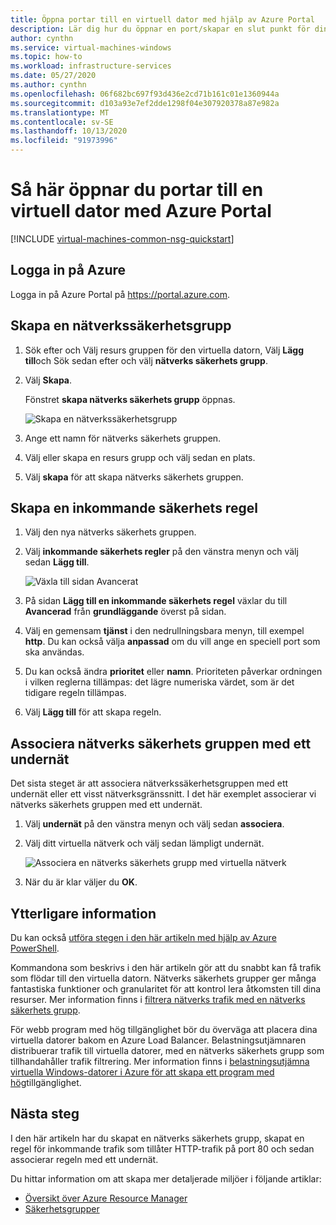 ```yaml
---
title: Öppna portar till en virtuell dator med hjälp av Azure Portal
description: Lär dig hur du öppnar en port/skapar en slut punkt för din virtuella Windows-dator med hjälp av Azure Portal
author: cynthn
ms.service: virtual-machines-windows
ms.topic: how-to
ms.workload: infrastructure-services
ms.date: 05/27/2020
ms.author: cynthn
ms.openlocfilehash: 06f682bc697f93d436e2cd71b161c01e1360944a
ms.sourcegitcommit: d103a93e7ef2dde1298f04e307920378a87e982a
ms.translationtype: MT
ms.contentlocale: sv-SE
ms.lasthandoff: 10/13/2020
ms.locfileid: "91973996"
---
```

# <a name="how-to-open-ports-to-a-virtual-machine-with-the-azure-portal"></a>Så här öppnar du portar till en virtuell dator med Azure Portal
[!INCLUDE [virtual-machines-common-nsg-quickstart](../../../includes/virtual-machines-common-nsg-quickstart.md)]


## <a name="sign-in-to-azure"></a>Logga in på Azure
Logga in på Azure Portal på https://portal.azure.com.

## <a name="create-a-network-security-group"></a>Skapa en nätverkssäkerhetsgrupp

1. Sök efter och Välj resurs gruppen för den virtuella datorn, Välj **Lägg till**och Sök sedan efter och välj **nätverks säkerhets grupp**.

1. Välj **Skapa**.

    Fönstret **skapa nätverks säkerhets grupp** öppnas.

    ![Skapa en nätverkssäkerhetsgrupp](./media/nsg-quickstart-portal/create-nsg.png)

1. Ange ett namn för nätverks säkerhets gruppen. 

1. Välj eller skapa en resurs grupp och välj sedan en plats.

1. Välj **skapa** för att skapa nätverks säkerhets gruppen.

## <a name="create-an-inbound-security-rule"></a>Skapa en inkommande säkerhets regel

1. Välj den nya nätverks säkerhets gruppen. 

1. Välj **inkommande säkerhets regler** på den vänstra menyn och välj sedan **Lägg till**.

    ![Växla till sidan Avancerat](./media/nsg-quickstart-portal/advanced.png)

1. På sidan **Lägg till en inkommande säkerhets regel** växlar du till **Avancerad** från **grundläggande** överst på sidan. 

1. Välj en gemensam **tjänst** i den nedrullningsbara menyn, till exempel **http**. Du kan också välja **anpassad** om du vill ange en speciell port som ska användas. 

1. Du kan också ändra **prioritet** eller **namn**. Prioriteten påverkar ordningen i vilken reglerna tillämpas: det lägre numeriska värdet, som är det tidigare regeln tillämpas.

1. Välj **Lägg till** för att skapa regeln.

## <a name="associate-your-network-security-group-with-a-subnet"></a>Associera nätverks säkerhets gruppen med ett undernät

Det sista steget är att associera nätverkssäkerhetsgruppen med ett undernät eller ett visst nätverksgränssnitt. I det här exemplet associerar vi nätverks säkerhets gruppen med ett undernät. 

1. Välj **undernät** på den vänstra menyn och välj sedan **associera**.

1. Välj ditt virtuella nätverk och välj sedan lämpligt undernät.

    ![Associera en nätverks säkerhets grupp med virtuella nätverk](./media/nsg-quickstart-portal/select-vnet-subnet.png)

1. När du är klar väljer du **OK**.

## <a name="additional-information"></a>Ytterligare information

Du kan också [utföra stegen i den här artikeln med hjälp av Azure PowerShell](nsg-quickstart-powershell.md).

Kommandona som beskrivs i den här artikeln gör att du snabbt kan få trafik som flödar till den virtuella datorn. Nätverks säkerhets grupper ger många fantastiska funktioner och granularitet för att kontrol lera åtkomsten till dina resurser. Mer information finns i [filtrera nätverks trafik med en nätverks säkerhets grupp](../../virtual-network/tutorial-filter-network-traffic.md).

För webb program med hög tillgänglighet bör du överväga att placera dina virtuella datorer bakom en Azure Load Balancer. Belastningsutjämnaren distribuerar trafik till virtuella datorer, med en nätverks säkerhets grupp som tillhandahåller trafik filtrering. Mer information finns i [belastningsutjämna virtuella Windows-datorer i Azure för att skapa ett program med hög](tutorial-load-balancer.md)tillgänglighet.

## <a name="next-steps"></a>Nästa steg
I den här artikeln har du skapat en nätverks säkerhets grupp, skapat en regel för inkommande trafik som tillåter HTTP-trafik på port 80 och sedan associerar regeln med ett undernät. 

Du hittar information om att skapa mer detaljerade miljöer i följande artiklar:
- [Översikt över Azure Resource Manager](../../azure-resource-manager/management/overview.md)
- [Säkerhetsgrupper](../../virtual-network/network-security-groups-overview.md)